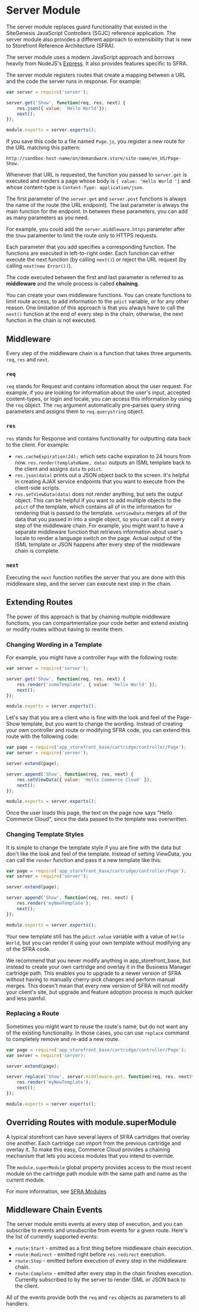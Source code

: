 # Server Module

The server module replaces guard functionality that existed in the SiteGenesis JavaScript Controllers (SGJC) reference application. The server module also provides a different approach to extensibility that is new to Storefront Reference Architecture (SFRA).

The server module uses a modern JavaScript approach and borrows heavily from NodeJS's [Express](http://expressjs.com/). It also provides features specific to SFRA.

The server module registers routes that create a mapping between a URL and the code the server runs in response. For example:

```js
var server = require('server');

server.get('Show', function(req, res, next) {
    res.json({ value: 'Hello World'});
    next();
});

module.exports = server.exports();
```

If you save this code to a file named `Page.js`, you register a new route for the URL matching this pattern:

`http://sandbox-host-name/on/demandware.store/site-name/en_US/Page-Show.`

Whenever that URL is requested, the function you passed to `server.get` is executed and renders a page whose body is `{ value: 'Hello World '}` and whose content-type is `Content-Type: application/json`.

The first parameter of the `server.get` and `server.post` functions is always the name of the route (the URL endpoint). The last parameter is always the main function for the endpoint. In between these parameters, you can add as many parameters as you need.

For example, you could add the `server.middleware.https` parameter after the `Show` paramenter to limit the route only to HTTPS requests.

Each parameter that you add specifies a corresponding function. The functions are executed in left-to-right order. Each function can either execute the next function (by calling `next()`) or reject the URL request (by calling `next(new Error())`).

The code executed between the first and last parameter is referred to as **middleware** and the whole process is called **chaining**.

You can create your own middleware functions. You can create functions to limit route access, to add information to the `pdict` variable, or for any other reason. One limitation of this approach is that you always have to call the `next()` function at the end of every step in the chain; otherwise, the next function in the chain is not executed.

## Middleware

Every step of the middleware chain is a function that takes three arguments. `req`, `res` and `next`.

### `req`

`req` stands for Request and contains information about the user request. For example, if you are looking for information about the user's input, accepted content-types, or login and locale, you can access this information by using the `req` object. The `req` argument automatically pre-parses query string parameters and assigns them to `req.querystring` object.

### `res`

`res` stands for Response and contains functionality for outputting data back to the client. For example:

* `res.cacheExpiration(24);` which sets cache expiration to 24 hours from now. `res.render(templateName, data)` outputs an ISML template back to the client and assigns `data` to `pdict`.
* `res.json(data)` prints out a JSON object back to the screen. It's helpful in creating AJAX service endpoints that you want to execute from the client-side scripts.
* `res.setViewData(data)` does not render anything, but sets the output object. This can be helpful if you want to add multiple objects to the `pdict` of the template, which contains all of in the information for rendering that is passed to the template. `setViewData` merges all of the data that you passed in into a single object, so you can call it at every step of the middleware chain. For example, you might want to have a separate middleware function that retrieves information about user's locale to render a language switch on the page. Actual output of the ISML template or JSON happens after every step of the middleware chain is complete.

### `next`

Executing the `next` function notifies the server that you are done with this middleware step, and the server can execute next step in the chain.

## Extending Routes

The power of this approach is that by chaining multiple middleware functions, you can compartmentalize your code better and extend existing or modify routes without having to rewrite them.

### Changing Wording in a Template
For example, you might have a controller `Page` with the following route:

```js
var server = require('server');

server.get('Show', function(req, res, next) {
    res.render('someTemplate', { value: 'Hello World' });
    next();
});

module.exports = server.exports();
```

Let's say that you are a client who is fine with the look and feel of the Page-Show template, but you want to change the wording. Instead of creating your own controller and route or modifying SFRA code, you can extend this route with the following code:

```js
var page = require('app_storefront_base/cartridge/controller/Page');
var server = require('server');

server.extend(page);

server.append('Show', function(req, res, next) {
    res.setViewData({ value: 'Hello Commerce Cloud' });
    next();
});

module.exports = server.exports();
```

Once the user loads this page, the text on the page now says "Hello Commerce Cloud", since the data passed to the template was overwritten.

### Changing Template Styles
It is simple to change the template style if you are fine with the data but don't like the look and feel of the template. Instead of setting ViewData, you can call the `render` function and pass it a new template like this:

```js
var page = require('app_storefront_base/cartridge/controller/Page');
var server = require('server');

server.extend(page);

server.append('Show', function(req, res, next) {
    res.render('myNewTemplate');
    next();
});

module.exports = server.exports();
```

Your new template still has the `pdict.value` variable with a value of `Hello World`, but you can render it using your own template without modifying any of the SFRA code.

We recommend that you never modify anything in app\_storefront_base, but instead to create your own cartridge and overlay it in the Business Manager cartridge path. This enables you to upgrade to a newer version of SFRA without having to manually cherry-pick changes and perform manual merges. This doesn't mean that every new version of SFRA will not modify your client's site, but upgrade and feature adoption process is much quicker and less painful.

### Replacing a Route
Sometimes you might want to reuse the route's name, but do not want any of the existing functionality. In those cases, you can use `replace` command to completely remove and re-add a new route.

```js
var page = require('app_storefront_base/cartridge/controller/Page');
var server = require('server);

server.extend(page);

server.replace('Show', server.middleware.get, function(req, res, next){
    res.render('myNewTemplate');
    next();
});

module.exports = server.exports();
```
## Overriding Routes with module.superModule
A typical storefront can have several layers of SFRA cartridges that overlay one another. Each cartridge can import from the previous cartridge and overlay it. To make this easy, Commerce Cloud provides a chaining mechanism that lets you access modules that you intend to override.

The `module.superModule` global property provides access to the most recent module on the cartridge path module with the same path and name as the current module.

For more information, see [SFRA Modules](https://documentation.b2c.commercecloud.salesforce.com/DOC2/topic/com.demandware.dochelp/SFRA/SFRAModules.html)

## Middleware Chain Events

The server module emits events at every step of execution, and you can subscribe to events and unsubscribe from events for a given route. Here's the list of currently supported events:

* `route:Start` - emitted as a first thing before middleware chain execution.
* `route:Redirect` - emitted right before `res.redirect` execution.
* `route:Step` - emitted before execution of every step in the middleware chain.
* `route:Complete` - emitted after every step in the chain finishes execution. Currently subscribed to by the server to render ISML or JSON back to the client.

All of the events provide both the `req` and `res` objects as parameters to all handlers.

